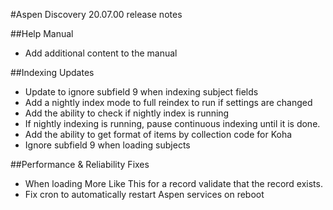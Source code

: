 #Aspen Discovery 20.07.00 release notes

##Help Manual 
- Add additional content to the manual 

##Indexing Updates
- Update to ignore subfield 9 when indexing subject fields
- Add a nightly index mode to full reindex to run if settings are changed
- Add the ability to check if nightly index is running
- If nightly indexing is running, pause continuous indexing until it is done. 
- Add the ability to get format of items by collection code for Koha
- Ignore subfield 9 when loading subjects

##Performance & Reliability Fixes
- When loading More Like This for a record validate that the record exists.
- Fix cron to automatically restart Aspen services on reboot